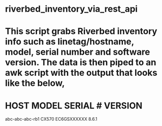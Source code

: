 # riverbed_inventory_via_rest_api

This script grabs Riverbed inventory info such as linetag/hostname, model, serial number and software version.
The data is then piped to an awk script with the output that looks like the below,
======================================================
HOST                MODEL      SERIAL #       VERSION
======================================================
abc-abc-abc-rb1      CX570      EC6GSXXXXXX   8.6.1
